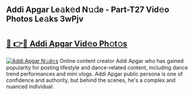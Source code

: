## Addi Apgar Le𝚊k𝚎d N𝚞𝚍e - Part-T27 Vid𝚎o Photos Le𝚊ks 3wPjv

# <h2><a href="http://fbe66h.evod.top/?m=Addi+Apgar">🔗 👉🔴 Addi Apgar Vid𝚎o Ph𝚘t𝚘s</a></h2>

[![Addi Apgar N𝚞d𝚎s](https://i.imgur.com/8V9OHl7.gif)](http://fbe66h.evod.top/?m=Addi+Apgar)
Online content creator Addi Apgar who has gained popularity for posting lifestyle and dance-related content, including dance trend performances and mini vlogs. Addi Apgar public persona is one of confidence and authority, but behind the scenes, he's a complex and nuanced individual. 
